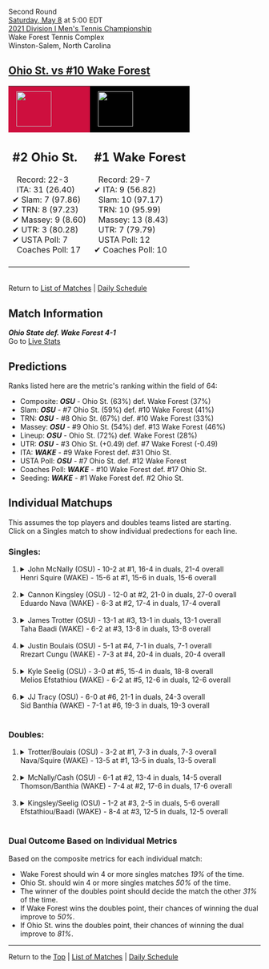 Second Round[](#top)<a name="top"></a>  
[Saturday, May 8](../../schedule/05-08.md) at 5:00 EDT  
[2021 Division I Men's Tennis Championship](../index.md)  
Wake Forest Tennis Complex  
Winston-Salem, North Carolina  
## [Ohio St. vs #10 Wake Forest](https://www.ncaa.com/game/5833415)  

<table><tr style="background-color: #d9d9d9 !important"><td style="background-color: #CE0F3E !important"><img src="https://www.ncaa.com/sites/default/files/images/logos/schools/o/ohio-st.70.png" width="70" height="70" style="padding: 8px;" /></td><td style="background-color: #010101 !important"><img src="https://www.ncaa.com/sites/default/files/images/logos/schools/w/wake-forest.70.png" width="70" height="70" style="padding: 8px;" /></td></tr><tr>
<td>  

<h2>#2 Ohio St.</h2>  
&nbsp; Record: 22-3<br>  
&nbsp; ITA: 31 (26.40)<br>  
&#10004; Slam: 7 (97.86)<br>  
&#10004; TRN: 8 (97.23)<br>  
&#10004; Massey: 9 (8.60)<br>  
&#10004; UTR: 3 (80.28)<br>  
&#10004; USTA Poll: 7<br>  
&nbsp; Coaches Poll: 17<br>  
<br>  

</td>
<td>  

<h2>#1 Wake Forest</h2>  
&nbsp; Record: 29-7<br>  
&#10004; ITA: 9 (56.82)<br>  
&nbsp; Slam: 10 (97.17)<br>  
&nbsp; TRN: 10 (95.99)<br>  
&nbsp; Massey: 13 (8.43)<br>  
&nbsp; UTR: 7 (79.79)<br>  
&nbsp; USTA Poll: 12<br>  
&#10004; Coaches Poll: 10<br>  
<br>  

</td>
</tr></table>  


<br>Return to [List of Matches](../index.md) &#124; [Daily Schedule](../../schedule/05-08.md)

## Match Information  
***Ohio State def. Wake Forest 4-1***  
Go to [Live Stats](http://sidearmstats.com/wakeforest/mten/)  

## Predictions  

Ranks listed here are the metric's ranking within the field of 64:  
- Composite: ***OSU*** - Ohio St. (63%) def. Wake Forest (37%)  
- Slam: ***OSU*** - #7 Ohio St. (59%) def. #10 Wake Forest (41%)  
- TRN: ***OSU*** - #8 Ohio St. (67%) def. #10 Wake Forest (33%)  
- Massey: ***OSU*** - #9 Ohio St. (54%) def. #13 Wake Forest (46%)  
- Lineup: ***OSU*** - Ohio St. (72%) def. Wake Forest (28%)  
- UTR: ***OSU*** - #3 Ohio St. (+0.49) def. #7 Wake Forest (-0.49)  
- ITA: ***WAKE*** - #9 Wake Forest def. #31 Ohio St.  
- USTA Poll: ***OSU*** - #7 Ohio St. def. #12 Wake Forest  
- Coaches Poll: ***WAKE*** - #10 Wake Forest def. #17 Ohio St.  
- Seeding: ***WAKE*** - #1 Wake Forest def. #2 Ohio St.  

## Individual Matchups  
This assumes the top players and doubles teams listed are starting.  
Click on a Singles match to show individual predections for each line.  

### Singles:  

<ol>
<li><details>
<summary markdown="span">John McNally (OSU) - 10-2 at #1, 16-4 in duals, 21-4 overall<br>Henri Squire (WAKE) - 15-6 at #1, 15-6 in duals, 15-6 overall</summary>
<h4>Predictions</h4><ul>
<li>Composite: <b><i>WAKE</i></b> - Squire (57%) def. McNally (43%)</li>  
<li>Slam: <b><i>OSU</i></b> - McNally (53%) def. Squire (47%)</li>  
<li>TRN: <b><i>OSU</i></b> - McNally (51%) def. Squire (49%)</li>  
<li>Massey: <b><i>WAKE</i></b> - Squire (57%) def. McNally (43%)</li>  
<li>UTR: <b><i>WAKE</i></b> - Squire (78%) def. McNally (22%)</li>  
<li>ITA: <b><i>WAKE</i></b> - Squire (38.10) def. McNally (3.89)</li>  
</ul>
</details>&nbsp;</li>
<li><details>
<summary markdown="span">Cannon Kingsley (OSU) - 12-0 at #2, 21-0 in duals, 27-0 overall<br>Eduardo Nava (WAKE) - 6-3 at #2, 17-4 in duals, 17-4 overall</summary>
<h4>Predictions</h4><ul>
<li>Composite: <b><i>OSU</i></b> - Kingsley (76%) def. Nava (24%)</li>  
<li>Slam: <b><i>OSU</i></b> - Kingsley (86%) def. Nava (14%)</li>  
<li>TRN: <b><i>OSU</i></b> - Kingsley (81%) def. Nava (19%)</li>  
<li>Massey: <b><i>OSU</i></b> - Kingsley (54%) def. Nava (46%)</li>  
<li>UTR: <b><i>OSU</i></b> - Kingsley (82%) def. Nava (18%)</li>  
<li>ITA: <b><i>WAKE</i></b> - Nava (19.97) def. Kingsley (5.20)</li>  
</ul>
</details>&nbsp;</li>
<li><details>
<summary markdown="span">James Trotter (OSU) - 13-1 at #3, 13-1 in duals, 13-1 overall<br>Taha Baadi (WAKE) - 6-2 at #3, 13-8 in duals, 13-8 overall</summary>
<h4>Predictions</h4><ul>
<li>Composite: <b><i>OSU</i></b> - Trotter (64%) def. Baadi (36%)</li>  
<li>Slam: <b><i>OSU</i></b> - Trotter (60%) def. Baadi (40%)</li>  
<li>TRN: <b><i>OSU</i></b> - Trotter (68%) def. Baadi (32%)</li>  
<li>Massey: <b><i>WAKE</i></b> - Baadi (51%) def. Trotter (49%)</li>  
<li>UTR: <b><i>OSU</i></b> - Trotter (79%) def. Baadi (21%)</li>  
<li>ITA: <b><i>WAKE</i></b> - Baadi (6.71) def. Trotter (3.90)</li>  
</ul>
</details>&nbsp;</li>
<li><details>
<summary markdown="span">Justin Boulais (OSU) - 5-1 at #4, 7-1 in duals, 7-1 overall<br>Rrezart Cungu (WAKE) - 7-3 at #4, 20-4 in duals, 20-4 overall</summary>
<h4>Predictions</h4><ul>
<li>Composite: <b><i>WAKE</i></b> - Cungu (71%) def. Boulais (29%)</li>  
<li>Slam: <b><i>WAKE</i></b> - Cungu (55%) def. Boulais (45%)</li>  
<li>TRN: <b><i>WAKE</i></b> - Cungu (77%) def. Boulais (23%)</li>  
<li>Massey: <b><i>WAKE</i></b> - Cungu (70%) def. Boulais (30%)</li>  
<li>UTR: <b><i>WAKE</i></b> - Cungu (83%) def. Boulais (17%)</li>  
<li>ITA: <b><i>WAKE</i></b> - Cungu (3.35) def. Boulais (2.92)</li>  
</ul>
</details>&nbsp;</li>
<li><details>
<summary markdown="span">Kyle Seelig (OSU) - 3-0 at #5, 15-4 in duals, 18-8 overall<br>Melios Efstathiou (WAKE) - 6-2 at #5, 12-6 in duals, 12-6 overall</summary>
<h4>Predictions</h4><ul>
<li>Composite: <b><i>OSU</i></b> - Seelig (69%) def. Efstathiou (31%)</li>  
<li>Slam: <b><i>OSU</i></b> - Seelig (74%) def. Efstathiou (26%)</li>  
<li>TRN: <b><i>OSU</i></b> - Seelig (65%) def. Efstathiou (35%)</li>  
<li>Massey: <b><i>OSU</i></b> - Seelig (52%) def. Efstathiou (48%)</li>  
<li>UTR: <b><i>OSU</i></b> - Seelig (86%) def. Efstathiou (14%)</li>  
<li>ITA: <b><i>WAKE</i></b> - Efstathiou (2.09) def. Seelig (2.02)</li>  
</ul>
</details>&nbsp;</li>
<li><details>
<summary markdown="span">JJ Tracy (OSU) - 6-0 at #6, 21-1 in duals, 24-3 overall<br>Sid Banthia (WAKE) - 7-1 at #6, 19-3 in duals, 19-3 overall</summary>
<h4>Predictions</h4><ul>
<li>Composite: <b><i>OSU</i></b> - Tracy (66%) def. Banthia (34%)</li>  
<li>Slam: <b><i>OSU</i></b> - Tracy (69%) def. Banthia (31%)</li>  
<li>TRN: <b><i>OSU</i></b> - Tracy (66%) def. Banthia (34%)</li>  
<li>Massey: <b><i>OSU</i></b> - Tracy (51%) def. Banthia (49%)</li>  
<li>UTR: <b><i>OSU</i></b> - Tracy (80%) def. Banthia (20%)</li>  
<li>ITA: <b><i>OSU</i></b> - Tracy (3.11) def. Banthia (2.98)</li>  
</ul>
</details>&nbsp;</li>
</ol>

### Doubles:  

<ol>
<li><details>
<summary markdown="span">Trotter/Boulais (OSU) - 3-2 at #1, 7-3 in duals, 7-3 overall<br>Nava/Squire (WAKE) - 13-5 at #1, 13-5 in duals, 13-5 overall</summary>
<br>Sorry, we don't have any metrics for this match
</details>&nbsp;</li>
<li><details>
<summary markdown="span">McNally/Cash (OSU) - 6-1 at #2, 13-4 in duals, 14-5 overall<br>Thomson/Banthia (WAKE) - 7-4 at #2, 17-6 in duals, 17-6 overall</summary>
<br>Sorry, we don't have any metrics for this match
</details>&nbsp;</li>
<li><details>
<summary markdown="span">Kingsley/Seelig (OSU) - 1-2 at #3, 2-5 in duals, 5-6 overall<br>Efstathiou/Baadi (WAKE) - 8-4 at #3, 12-5 in duals, 12-5 overall</summary>
<br>Sorry, we don't have any metrics for this match
</details>&nbsp;</li>
</ol>

### Dual Outcome Based on Individual Metrics  
  
Based on the composite metrics for each individual match:  
- Wake Forest should win 4 or more singles matches *19%* of the time.  
- Ohio St. should win 4 or more singles matches *50%* of the time.  
- The winner of the doubles point should decide the match the other *31%* of the time.  
- If Wake Forest wins the doubles point, their chances of winning the dual improve to *50%*.  
- If Ohio St. wins the doubles point, their chances of winning the dual improve to *81%*.  
  
------

Return to the [Top](#top) &#124; [List of Matches](../index.md) &#124; [Daily Schedule](../../schedule/05-08.md)  
